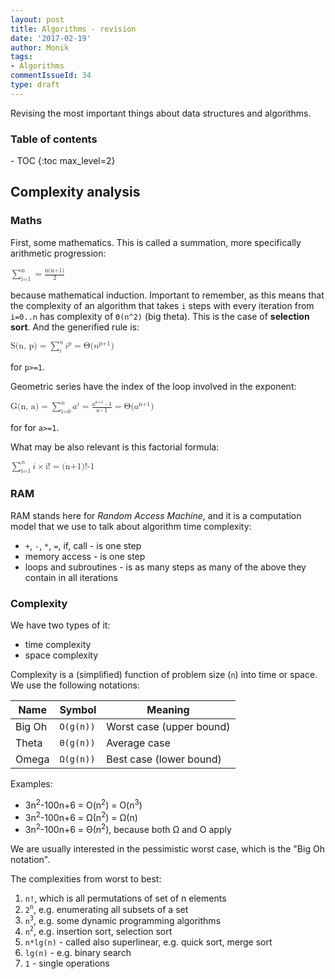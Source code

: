 ```yaml
---
layout: post
title: Algorithms - revision
date: '2017-02-19'
author: Monik
tags:
- Algorithms
commentIssueId: 34
type: draft
---
```

<div class="bg-info panel-body" markdown="1">
Revising the most important things about data structures and algorithms.
</div>

<h3>Table of contents</h3>
- TOC
{:toc max_level=2}

## Complexity analysis

### Maths

<!-- http://docs.mathjax.org/en/latest/start.html -->

First, some mathematics. This is called a summation, more specifically arithmetic progression:

<math xmlns="http://www.w3.org/1998/Math/MathML">
    <munderover>
      <mo>&sum;</mo>
      <mn>i=1</mn>
      <mn>n</mn>
    </munderover>
    <mo>=</mo>
    <mfrac><mi>n(n+1)</mi><mn>2</mn></mfrac>
</math>


because mathematical induction. Important to remember, as this means that the complexity of an algorithm that takes `i` steps with every iteration from `i=0..n` has complexity of `Θ(n^2)` (big theta). This is the case of **selection sort**. And the generified rule is:

<math xmlns="http://www.w3.org/1998/Math/MathML">
    <mi>S(n, p)</mi>
    <mo>=</mo>
    <munderover>
      <mo>&sum;</mo>
      <mi>i</mi>
      <mi>n</mi>
    </munderover>
    <msup>
      <mi>i</mi>
      <mi>p</mi>
    </msup>
    <mo>=</mo>
    <mi>Θ(</mi> 
    <msup>
         <mi>n</mi>
         <mi>p+1</mi>
    </msup>
    <mi>)</mi>
</math>

for `p>=1`.

Geometric series have the index of the loop involved in the exponent:

<math xmlns="http://www.w3.org/1998/Math/MathML">
    <mi>G(n, a)</mi>
    <mo>=</mo>
    <munderover>
      <mo>&sum;</mo>
      <mi>i=0</mi>
      <mi>n</mi>
    </munderover>
    <msup>
      <mi>a</mi>
      <mi>i</mi>
    </msup>
    <mo>=</mo>
    <mfrac>
        <mrow>
            <msup>
              <mi>a</mi>
              <mi>n+1</mi>
            </msup>
            <mo>-</mo>
            <mn>1</mn>
        </mrow>
        <mrow>
            <mi>a</mi>
            <mo>-</mo>
            <mn>1</mn>
        </mrow>
    </mfrac>
    <mo>=</mo>
    <mi>Θ(</mi> 
    <msup>
         <mi>a</mi>
         <mi>n+1</mi>
    </msup>
    <mi>)</mi>
</math>

for for `a>=1`.

What may be also relevant is this factorial formula:

<math xmlns="http://www.w3.org/1998/Math/MathML">
    <munderover>
      <mo>&sum;</mo>
      <mi>i=1</mi>
      <mi>n</mi>
    </munderover>
    <mi>i</mi>
    <mo>×</mo>
    <mi>i!</mi>
    <mo>=</mo>
    <mi>(n+1)!-1</mi>
</math>

### RAM

RAM stands here for _Random Access Machine_, and it is a computation model that we use to talk about algorithm time complexity:

- `+`, `-`, `*`, `=`, if, call - is one step
- memory access - is one step
- loops and subroutines - is as many steps as many of the above they contain in all iterations

### Complexity

We have two types of it:
- time complexity
- space complexity

Complexity is a (simplified) function of problem size (`n`) into time or space. We use the following notations:

| Name   | Symbol    | Meaning                              |
|--------|-----------|--------------------------------------|
| Big Oh | `O(g(n))` | Worst case (upper bound)             |
| Theta  | `Θ(g(n))` | Average case                         |
| Omega  | `Ω(g(n))` | Best case (lower bound)              |

Examples:
- 3n<sup>2</sup>-100n+6 = O(n<sup>2</sup>) = O(n<sup>3</sup>)
- 3n<sup>2</sup>-100n+6 = Ω(n<sup>2</sup>) = Ω(n)
- 3n<sup>2</sup>-100n+6 = Θ(n<sup>2</sup>), because both Ω and O apply

We are usually interested in the pessimistic worst case, which is the "Big Oh notation".

The complexities from worst to best:
1. `n!`, which is all permutations of set of n elements
1. `2`<sup>`n`</sup>, e.g. enumerating all subsets of a set
1. `n`<sup>`3`</sup>, e.g. some dynamic programming algorithms
1. `n`<sup>`2`</sup>, e.g. insertion sort, selection sort
1. `n*lg(n)` - called also superlinear, e.g. quick sort, merge sort
1. `lg(n)` - e.g. binary search
1. `1` - single operations


